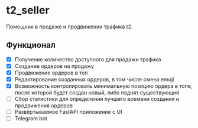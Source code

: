 # t2_seller
Помощник в продаже и продвижении трафика t2.

## Функционал
- [x] Получение количество доступного для продажи трафика
- [x] Создание ордеров на продажу
- [x] Продвижение ордеров в топ
- [x] Редактирование созданных ордеров, в том числе смена emoji 
- [x] Возможность контролировать минимальную позицию ордера в топе, после которой будет создан
новый, либо поднят существующий
- [ ] Сбор статистики для определения лучшего времени создания и продвижения ордеров
- [ ] Развёртываемое FastAPI приложение с UI
- [ ] Telegram bot